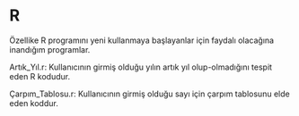 # R

Özellike R programını yeni kullanmaya başlayanlar için faydalı olacağına inandığım programlar.

Artık_Yıl.r: Kullanıcının girmiş olduğu yılın artık yıl olup-olmadığını tespit eden R kodudur.

Çarpım_Tablosu.r: Kullanıcının girmiş olduğu sayı için çarpım tablosunu elde eden koddur. 
